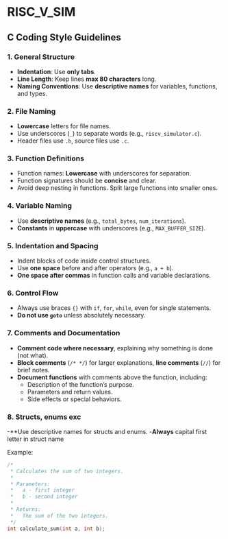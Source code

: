 # RISC_V_SIM

## C Coding Style Guidelines

### 1. **General Structure**
- **Indentation**: Use  **only tabs**.
- **Line Length**: Keep lines **max 80 characters** long.
- **Naming Conventions**: Use **descriptive names** for variables, functions, and types.

### 2. **File Naming**
- **Lowercase** letters for file names.
- Use underscores (`_`) to separate words (e.g., `riscv_simulator.c`).
- Header files use `.h`, source files use `.c`.

### 3. **Function Definitions**
- Function names: **Lowercase** with underscores for separation.
- Function signatures should be **concise** and clear.
- Avoid deep nesting in functions. Split large functions into smaller ones.

### 4. **Variable Naming**
- Use **descriptive names** (e.g., `total_bytes`, `num_iterations`).
- **Constants** in **uppercase** with underscores (e.g., `MAX_BUFFER_SIZE`).

### 5. **Indentation and Spacing**
- Indent blocks of code inside control structures.
- Use **one space** before and after operators (e.g., `a + b`).
- **One space after commas** in function calls and variable declarations.

### 6. **Control Flow**
- Always use braces `{}` with `if`, `for`, `while`, even for single statements.
- **Do not use `goto`** unless absolutely necessary.

### 7. **Comments and Documentation**
- **Comment code where necessary**, explaining why something is done (not what).
- **Block comments** (`/* */`) for larger explanations, **line comments** (`//`) for brief notes.
- **Document functions** with comments above the function, including:
  - Description of the function’s purpose.
  - Parameters and return values.
  - Side effects or special behaviors.

### 8. **Structs, enums exc**
-**Use descriptive names for structs and enums.
-**Always** capital first letter in struct name

  
Example:
```c
/*
 * Calculates the sum of two integers.
 *
 * Parameters:
 *   a - first integer
 *   b - second integer
 *
 * Returns:
 *   The sum of the two integers.
 */
int calculate_sum(int a, int b);



